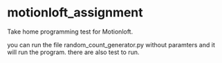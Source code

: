 # motionloft_assignment
Take home programming test for Motionloft.

you can run the file random_count_generator.py without paramters and it will run the program.
there are also test to run.

